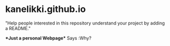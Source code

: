 # kanelikki.github.io

"Help people interested in this repository understand your project by adding a README."

**\*Just a personal Webpage\*** Says :Why?
